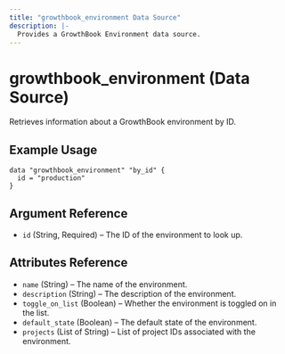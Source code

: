 ```yaml
---
title: "growthbook_environment Data Source"
description: |-
  Provides a GrowthBook Environment data source.
---
```


# growthbook_environment (Data Source)

Retrieves information about a GrowthBook environment by ID.

## Example Usage

```hcl
data "growthbook_environment" "by_id" {
  id = "production"
}
```

## Argument Reference

- `id` (String, Required) – The ID of the environment to look up.

## Attributes Reference

- `name` (String) – The name of the environment.
- `description` (String) – The description of the environment.
- `toggle_on_list` (Boolean) – Whether the environment is toggled on in the list.
- `default_state` (Boolean) – The default state of the environment.
- `projects` (List of String) – List of project IDs associated with the environment.
